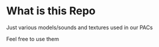 # What is this Repo

Just various models/sounds and textures used in our PACs

Feel free to use them
